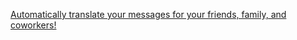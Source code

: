 <a href='https://stupendous.chat'>Automatically translate your messages for your friends, family, and coworkers!</a>
